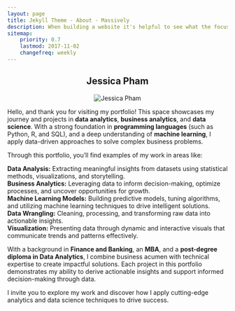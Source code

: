 ```yaml
---
layout: page
title: Jekyll Theme - About - Massively
description: When building a website it's helpful to see what the focus of your site is. This page is an example of how to show a website's focus.
sitemap:
    priority: 0.7
    lastmod: 2017-11-02
    changefreq: weekly
---
```

<h2 style="text-align: center;">Jessica Pham</h2>


<div style="text-align: center;">
  <img src="{{ "/jess1.jpg" | absolute_url }}" alt="Jessica Pham" style="max-width: 100%; height: auto;" />
</div>


<p>Hello, and thank you for visiting my portfolio! This space showcases my journey and projects in <strong>data analytics</strong>, <strong>business analytics</strong>, and <strong>data science</strong>. With a strong foundation in <strong>programming languages</strong> (such as Python, R, and SQL), and a deep understanding of <strong>machine learning</strong>, I apply data-driven approaches to solve complex business problems.</p>

<p>Through this portfolio, you’ll find examples of my work in areas like:</p>

<p>
  <strong>Data Analysis:</strong> Extracting meaningful insights from datasets using statistical methods, visualizations, and storytelling.<br />
  <strong>Business Analytics:</strong> Leveraging data to inform decision-making, optimize processes, and uncover opportunities for growth.<br />
  <strong>Machine Learning Models:</strong> Building predictive models, tuning algorithms, and utilizing machine learning techniques to drive intelligent solutions.<br />
  <strong>Data Wrangling:</strong> Cleaning, processing, and transforming raw data into actionable insights.<br />
  <strong>Visualization:</strong> Presenting data through dynamic and interactive visuals that communicate trends and patterns effectively.
</p>

<p>With a background in <strong>Finance and Banking</strong>, an <strong>MBA</strong>, and a <strong>post-degree diploma in Data Analytics</strong>, I combine business acumen with technical expertise to create impactful solutions. Each project in this portfolio demonstrates my ability to derive actionable insights and support informed decision-making through data.</p>

<p>I invite you to explore my work and discover how I apply cutting-edge analytics and data science techniques to drive success.</p>



        	



